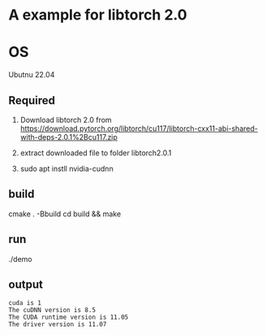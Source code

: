 # A example for libtorch 2.0

# OS
Ubutnu 22.04

## Required

1. Download libtorch 2.0 from https://download.pytorch.org/libtorch/cu117/libtorch-cxx11-abi-shared-with-deps-2.0.1%2Bcu117.zip
2. extract downloaded file to folder libtorch2.0.1 

3. sudo apt instll nvidia-cudnn

## build
cmake . -Bbuild
cd build && make

## run 
./demo

## output
```
cuda is 1
The cuDNN version is 8.5
The CUDA runtime version is 11.05
The driver version is 11.07
```
